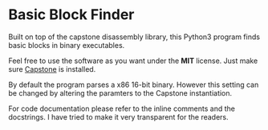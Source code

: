 # Basic Block Finder

Built on top of the capstone disassembly library, this Python3 program finds basic blocks in binary executables.

Feel free to use the software as you want under the **MIT** license. Just make sure [Capstone](https://pypi.org/project/capstone/) is installed.

By default the program parses a x86 16-bit binary. However this setting can be changed by altering the paramters to the Capstone instantiation.

For code documentation please refer to the inline comments and the docstrings. I have tried to make it very transparent for the readers.
